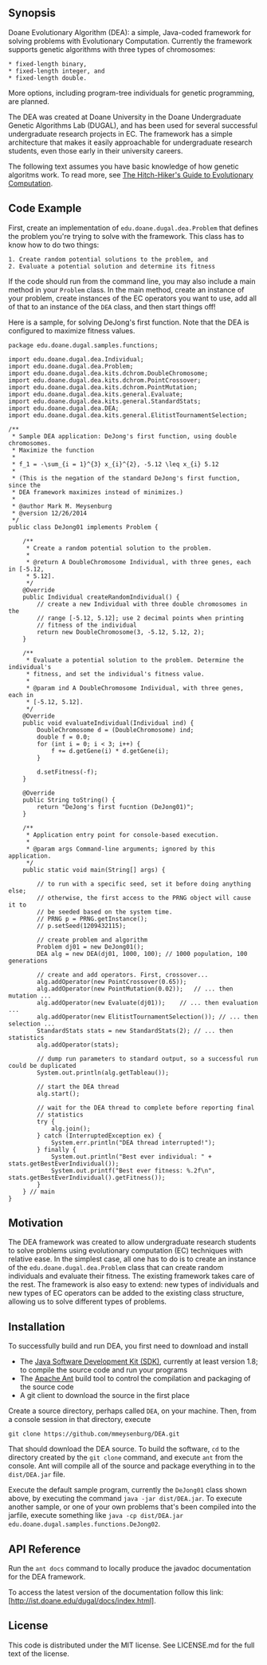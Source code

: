 ## Synopsis 

Doane Evolutionary Algorithm (DEA): a simple, Java-coded framework for solving problems with Evolutionary Computation. Currently the framework supports genetic algorithms with three types of chromosomes: 

	* fixed-length binary, 
	* fixed-length integer, and 
	* fixed-length double. 
	
More options, including program-tree individuals for genetic programming, are planned. 
	
The DEA was created at Doane University in the Doane Undergraduate Genetic Algorithms Lab (DUGAL), and has been used for several successful undergraduate research projects in EC. The framework has a simple architecture that makes it easily approachable for undergraduate research students, even those early in their university careers. 

The following text assumes you have basic knowledge of how genetic algoritms work. To read more, see [The Hitch-Hiker's Guide to Evolutionary Computation](http://www.faqs.org/faqs/ai-faq/genetic/part1/).

## Code Example

First, create an implementation of `edu.doane.dugal.dea.Problem` that defines the problem you're trying to solve with the framework. This class has to know how to do two things: 

	1. Create random potential solutions to the problem, and
	2. Evaluate a potential solution and determine its fitness

If the code should run from the command line, you may also include a main method in your `Problem` class. In the main method, create an instance of your problem, create instances of the EC operators you want to use, add all of that to an instance of the `DEA` class, and then start things off!
	
Here is a sample, for solving DeJong's first function. Note that the DEA is configured to maximize fitness values. 

```
package edu.doane.dugal.samples.functions;

import edu.doane.dugal.dea.Individual;
import edu.doane.dugal.dea.Problem;
import edu.doane.dugal.dea.kits.dchrom.DoubleChromosome;
import edu.doane.dugal.dea.kits.dchrom.PointCrossover;
import edu.doane.dugal.dea.kits.dchrom.PointMutation;
import edu.doane.dugal.dea.kits.general.Evaluate;
import edu.doane.dugal.dea.kits.general.StandardStats;
import edu.doane.dugal.dea.DEA;
import edu.doane.dugal.dea.kits.general.ElitistTournamentSelection;

/**
 * Sample DEA application: DeJong's first function, using double chromosomes.
 * Maximize the function
 *
 * f_1 = -\sum_{i = 1}^{3} x_{i}^{2}, -5.12 \leq x_{i} 5.12
 * 
 * (This is the negation of the standard DeJong's first function, since the 
 * DEA framework maximizes instead of minimizes.)
 *
 * @author Mark M. Meysenburg
 * @version 12/26/2014
 */
public class DeJong01 implements Problem {

    /**
     * Create a random potential solution to the problem.
     *
     * @return A DoubleChromosome Individual, with three genes, each in [-5.12,
     * 5.12].
     */
    @Override
    public Individual createRandomIndividual() {
        // create a new Individual with three double chromosomes in the
        // range [-5.12, 5.12]; use 2 decimal points when printing 
        // fitness of the individual
        return new DoubleChromosome(3, -5.12, 5.12, 2);
    }

    /**
     * Evaluate a potential solution to the problem. Determine the individual's
     * fitness, and set the individual's fitness value.
     *
     * @param ind A DoubleChromosome Individual, with three genes, each in
     * [-5.12, 5.12].
     */
    @Override
    public void evaluateIndividual(Individual ind) {
        DoubleChromosome d = (DoubleChromosome) ind;
        double f = 0.0;
        for (int i = 0; i < 3; i++) {
            f += d.getGene(i) * d.getGene(i);
        }

        d.setFitness(-f);
    }

    @Override
    public String toString() {
        return "DeJong's first fucntion (DeJong01)";
    }

    /**
     * Application entry point for console-based execution.
     *
     * @param args Command-line arguments; ignored by this application.
     */
    public static void main(String[] args) {

        // to run with a specific seed, set it before doing anything else;
        // otherwise, the first access to the PRNG object will cause it to
        // be seeded based on the system time.
        // PRNG p = PRNG.getInstance();
        // p.setSeed(1209432115);
        
        // create problem and algorithm
        Problem dj01 = new DeJong01();
        DEA alg = new DEA(dj01, 1000, 100); // 1000 population, 100 generations

        // create and add operators. First, crossover...
        alg.addOperator(new PointCrossover(0.65));
        alg.addOperator(new PointMutation(0.02));   // ... then mutation ...
        alg.addOperator(new Evaluate(dj01));    // ... then evaluation ...
        alg.addOperator(new ElitistTournamentSelection()); // ... then selection ...
        StandardStats stats = new StandardStats(2); // ... then statistics
        alg.addOperator(stats);

        // dump run parameters to standard output, so a successful run could be duplicated
        System.out.println(alg.getTableau());

        // start the DEA thread
        alg.start();

        // wait for the DEA thread to complete before reporting final
        // statistics
        try {
            alg.join();
        } catch (InterruptedException ex) {
            System.err.println("DEA thread interrupted!");
        } finally {
            System.out.println("Best ever individual: " + stats.getBestEverIndividual());
            System.out.printf("Best ever fitness: %.2f\n", stats.getBestEverIndividual().getFitness());
        }
    } // main
}
```	

## Motivation

The DEA framework was created to allow undergraduate research students to solve problems using evolutionary computation (EC) techniques with relative ease. In the simplest case, all one has to do is to create an instance of the `edu.doane.dugal.dea.Problem` class that can create random individuals and evaluate their fitness. The existing framework takes care of the rest. The framework is also easy to extend: new types of individuals and new types of EC operators can be added to the existing class structure, allowing us to solve different types of problems. 

## Installation

To successfully build and run DEA, you first need to download and install

* The [Java Software Development Kit (SDK)](http://www.oracle.com/technetwork/java/javase/downloads/index.html), currently at least version 1.8; to compile the source code and run your programs
* The [Apache Ant](https://ant.apache.org/bindownload.cgi) build tool to control the compilation and packaging of the source code
* A git client to download the source in the first place

Create a source directory, perhaps called `DEA`, on your machine. Then, from a console session in that directory, execute

```
git clone https://github.com/mmeysenburg/DEA.git
```

That should download the DEA source. To build the software, `cd` to the directory created by the `git clone` command, and execute `ant` from the console. Ant will compile all of the source and package everything in to the `dist/DEA.jar` file. 

Execute the default sample program, currently the `DeJong01` class shown above, by executing the command `java -jar dist/DEA.jar`. To execute another sample, or one of your own problems that's been compiled into the jarfile, execute something like `java -cp dist/DEA.jar edu.doane.dugal.samples.functions.DeJong02`.

## API Reference

Run the `ant docs` command to locally produce the javadoc documentation for the DEA framework. 

To access the latest version of the documentation follow this link: [http://ist.doane.edu/dugal/docs/index.html].

## License

This code is distributed under the MIT license. See LICENSE.md for the full text of the license.